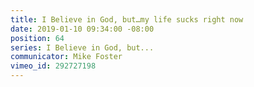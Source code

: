 ```yaml
---
title: I Believe in God, but…my life sucks right now
date: 2019-01-10 09:34:00 -08:00
position: 64
series: I Believe in God, but...
communicator: Mike Foster
vimeo_id: 292727198
---
```


